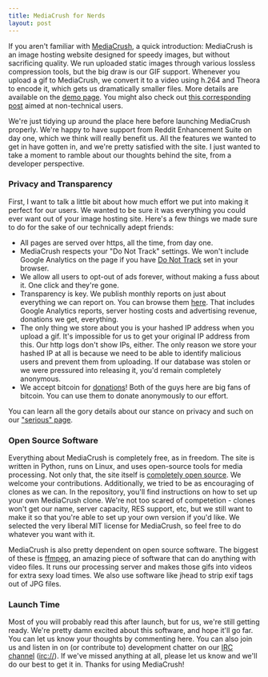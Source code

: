 ```yaml
---
title: MediaCrush for Nerds
layout: post
---
```


If you aren't familiar with [MediaCrush](https://mediacru.sh), a quick introduction: MediaCrush is an image
hosting website designed for speedy images, but without sacrificing quality. We run uploaded static images
through various lossless compression tools, but the big draw is our GIF support. Whenever you upload a gif
to MediaCrush, we convert it to a video using h.264 and Theora to encode it, which gets us dramatically
smaller files. More details are available on the [demo page](https://mediacru.sh/demo). You might also
check out [this corresponding post](/2013/07/19/MediaCrush-for-users.html) aimed at non-technical users.

We're just tidying up around the place here before launching MediaCrush properly. We're happy to have support
from Reddit Enhancement Suite on day one, which we think will really benefit us. All the features we wanted
to get in have gotten in, and we're pretty satisfied with the site. I just wanted to take a moment to ramble
about our thoughts behind the site, from a developer perspective.

### Privacy and Transparency

First, I want to talk a little bit about how much effort we put into making it perfect for our users. We
wanted to be sure it was everything you could ever want out of your image hosting site. Here's a few things
we made sure to do for the sake of our technically adept friends:

* All pages are served over https, all the time, from day one.
* MediaCrush respects your "Do Not Track" settings. We won't include Google Analytics on the page if you have
  [Do Not Track](http://donottrack.us/) set in your browser.
* We allow all users to opt-out of ads forever, without making a fuss about it. One click and they're gone.
* Transparency is key. We publish monthly reports on just about everything we can report on. You can browse
  them [here](https://mediacru.sh/transparency). That includes Google Analytics reports, server hosting
  costs and advertising revenue, donations we get, everything.
* The only thing we store about you is your hashed IP address when you upload a gif. It's impossible for us
  to get your original IP address from this. Our http logs don't show IPs, either. The only reason we store
  your hashed IP at all is because we need to be able to identify malicious users and prevent them from
  uploading. If our database was stolen or we were pressured into releasing it, you'd remain completely
  anonymous.
* We accept bitcoin for [donations](https://mediacru.sh/donate)! Both of the guys here are big fans of
  bitcoin. You can use them to donate anonymously to our effort.

You can learn all the gory details about our stance on privacy and such on our
["serious" page](https://mediacru.sh/serious).

### Open Source Software

Everything about MediaCrush is completely free, as in freedom. The site is written in Python, runs on Linux,
and uses open-source tools for media processing. Not only that, the site itself is 
[completely open source](https://github.com/MediaCrush/MediaCrush). We welcome your contributions.
Additionally, we tried to be as encouraging of clones as we can. In the repository, you'll find instructions
on how to set up your own MediaCrush clone. We're not too scared of competetion - clones won't get our name,
server capacity, RES support, etc, but we still want to make it so that you're able to set up your own
version if you'd like. We selected the very liberal MIT license for MediaCrush, so feel free to do whatever
you want with it.

MediaCrush is also pretty dependent on open source software. The biggest of these is
[ffmpeg](http://ffmpeg.org), an amazing piece of software that can do anything with video files. It runs our
processing server and makes those gifs into videos for extra sexy load times. We also use software like
jhead to strip exif tags out of JPG files.

### Launch Time

Most of you will probably read this after launch, but for us, we're still getting ready. We're pretty damn
excited about this software, and hope it'll go far. You can let us know your thoughts by commenting here.
You can also join us and listen in on (or contribute to) development chatter on our
[IRC channel](http://webchat.freenode.net/?channels=mediacrush&uio=d4) ([irc://](irc://irc.freenode.net/mediacrush)).
If we've missed anything at all, please let us know and we'll do our best to get it in. Thanks for using
MediaCrush!
